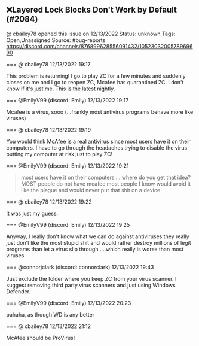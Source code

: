 ## ❌Layered Lock Blocks Don't Work by Default (#2084)
@ cbailey78 opened this issue on 12/13/2022
Status: unknown
Tags: Open,Unassigned
Source: #bug-reports https://discord.com/channels/876899628556091432/1052303200578969690


=== @ cbailey78 12/13/2022 19:17

This problem is returning!  I go to play ZC for a few minutes and suddenly closes on me and I go to reopen ZC, Mcafee has quarantined ZC.  I don't know if it's just me. This is the latest nightly.

=== @EmilyV99 (discord: Emily) 12/13/2022 19:17

Mcafee is a virus, sooo
(...frankly most antivirus programs behave more like viruses)

=== @ cbailey78 12/13/2022 19:19

You would think McAfee is a real antivirus since most users have it on their computers.
I have to go through the headaches trying to disable the virus putting my computer at risk just to play ZC!

=== @EmilyV99 (discord: Emily) 12/13/2022 19:21

> most users have it on their computers
....where do you get that idea?
MOST people do not have mcafee
most people I know would avoid it like the plague
and would never put that shit on a device

=== @ cbailey78 12/13/2022 19:22

It was just my guess.

=== @EmilyV99 (discord: Emily) 12/13/2022 19:25

Anyway, I really don't know what we can do against antiviruses
they really just don't like the most stupid shit
and would rather destroy millions of legit programs than let a virus slip through
....which really is worse than most viruses

=== @connorjclark (discord: connorclark) 12/13/2022 19:43

Just exclude the folder where you keep ZC from your virus scanner.
I suggest removing third party virus scanners and just using Windows Defender.

=== @EmilyV99 (discord: Emily) 12/13/2022 20:23

pahaha, as though WD is any better

=== @ cbailey78 12/13/2022 21:12

McAfee should be ProVirus!
